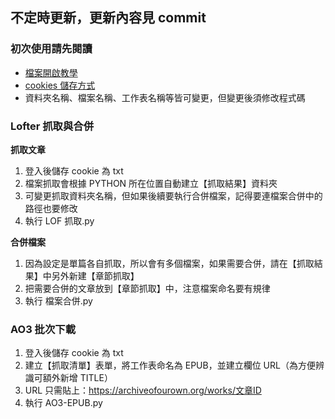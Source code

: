 ## 不定時更新，更新內容見 commit

### 初次使用請先閱讀
- [檔案開啟教學](https://rainbow-argon-393.notion.site/VSC-Python-py-5204886a37dd483fb71130161ba479d3?pvs=4)
- [cookies 儲存方式](https://rainbow-argon-393.notion.site/LOFTER-cookies-1326c803ace38073b66ed19a192985d8?pvs=4)
- 資料夾名稱、檔案名稱、工作表名稱等皆可變更，但變更後須修改程式碼

### Lofter 抓取與合併

**抓取文章**
1. 登入後儲存 cookie 為 txt
2. 檔案抓取會根據 PYTHON 所在位置自動建立【抓取結果】資料夾
3. 可變更抓取資料夾名稱，但如果後續要執行合併檔案，記得要連檔案合併中的路徑也要修改
4. 執行 LOF 抓取.py

**合併檔案**
1. 因為設定是單篇各自抓取，所以會有多個檔案，如果需要合併，請在【抓取結果】中另外新建【章節抓取】
2. 把需要合併的文章放到【章節抓取】中，注意檔案命名要有規律
3. 執行 檔案合併.py

### AO3 批次下載
1. 登入後儲存 cookie 為 txt
2. 建立【抓取清單】表單，將工作表命名為 EPUB，並建立欄位 URL（為方便辨識可額外新增 TITLE）
3. URL 只需貼上：https://archiveofourown.org/works/文章ID
4. 執行 AO3-EPUB.py
